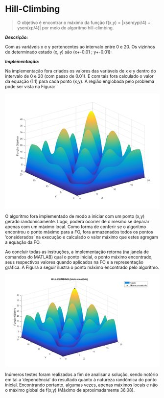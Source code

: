 # Hill-Climbing
> O objetivo é encontrar o máximo da função f(x,y) = |xsen(ypi/4) + ysen(xp/4)|
por meio do algoritmo hill-climbing. 

**_Descrição:_**

Com as variáveis x e y pertencentes ao intervalo entre 0 e 20. Os vizinhos de determinado
estado (x, y) são (x+-0.01 ; y+-0.01):

**_Implementação:_**

Na implementação fora criados os valores das variáveis de x e y dentro do intervalo
de 0 e 20 (com passo de 0.01). E com tais fora calculado o valor da equação (1.1) para cada
ponto (x,y). A região englobada pelo problema pode ser vista na Figura:

![](fig1.png)

O algoritmo fora implementado de modo a iniciar com um ponto (x,y) gerado
randomicamente. Logo, poderá ocorrer de o mesmo se deparar apenas com um máximo local.
Como forma de conferir se o algoritmo encontrou o ponto máximo para a FO, fora armazenados
todos os pontos ’considerados’ na execução e calculado o valor máximo que estes agregam a
equação da FO.

Ao concluir todas as instruções, a implementação retorna (na janela de comandos do
MATLAB) qual o ponto inicial, o ponto máximo encontrado, seus respectivos valores quando
aplicados na FO e a representação gráfica. A Figura a seguir ilustra o ponto máximo encontrado pelo
algoritmo.

![](fig2.png)

Inúmeros testes foram realizados a fim de analisar a solução, sendo notório em tal a
’dependência’ do resultado quanto à natureza randômica do ponto inicial. Encontrando portanto,
algumas vezes, apenas máximos locais e não o máximo global de f(x,y) (Máximo de aproximadamente 36.08).


